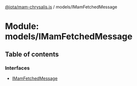 [@iota/mam-chrysalis.js](../README.md) / models/IMamFetchedMessage

# Module: models/IMamFetchedMessage

## Table of contents

### Interfaces

- [IMamFetchedMessage](../interfaces/models_imamfetchedmessage.imamfetchedmessage.md)
